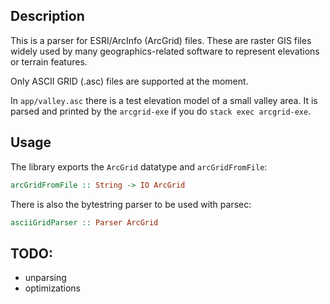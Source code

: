 ## Description
This is a parser for ESRI/ArcInfo (ArcGrid) files. These are raster GIS files
widely used by many geographics-related software to represent elevations or
terrain features.

Only ASCII GRID (.asc) files are supported at the moment.

In `app/valley.asc` there is a test elevation model of a small valley area. It
is parsed and printed by the `arcgrid-exe` if you do `stack exec arcgrid-exe`.

## Usage
The library exports the `ArcGrid` datatype and `arcGridFromFile`:

``` haskell
arcGridFromFile :: String -> IO ArcGrid
```

There is also the bytestring parser to be used with parsec:

``` haskell
asciiGridParser :: Parser ArcGrid
```

## TODO:
- unparsing
- optimizations
